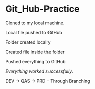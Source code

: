# Git_Hub-Practice

Cloned to my local machine.

Local file pushed to GitHub

Folder created locally

Created file inside the folder

Pushed everything to GitHub

_Everything worked successfully_.

DEV  ->  QAS  -> PRD - Through Branching
